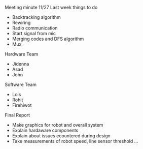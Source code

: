 Meeting minute 11/27
Last week things to do
  * Backtracking algorithm
  * Rewiring
  * Radio communication
  * Start signal from mic
  * Merging codes and DFS algorithm
  * Mux
  
 Hardware Team
 * Jidenna
 * Asad
 * John
 
 Software Team
 * Lois 
 * Rohit
 * Firehiwot
 
 Final Report
 * Make graphics for robot and overall system
 * Explain hardaware components
 * Explain about issues ecountered during design
 * Take measurements of robot speed, line sensor threshold ...
 

